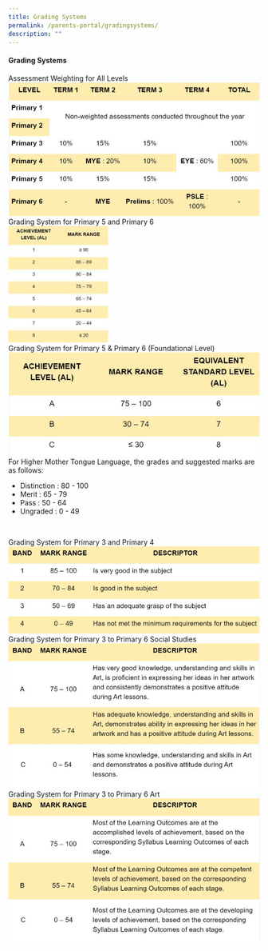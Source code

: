 ```yaml
---
title: Grading Systems
permalink: /parents-portal/gradingsystems/
description: ""
---
```

#### Grading Systems

Assessment Weighting for All Levels 
<br>
![](/images/GS1.jpg)
<br>
Grading System for Primary 5 and Primary 6
<br>
![](/images/GS2.jpg)
<br>
Grading System for Primary 5 & Primary 6 (Foundational Level)
<br>
![](/images/GS3.jpg)
<br>
For Higher Mother Tongue Language, the grades and suggested marks are as follows:

- Distinction : 80 - 100
- Merit          : 65 - 79
- Pass           : 50 - 64
- Ungraded  : 0 - 49
<br>

Grading System for Primary 3 and Primary 4
<br>
![](/images/GS4.jpg)
<br>
Grading System for Primary 3 to Primary 6 Social Studies
<br>
![](/images/GS5.jpg)
<br>
Grading System for Primary 3 to Primary 6 Art
<br>
![](/images/GS6.jpg)
<br>
